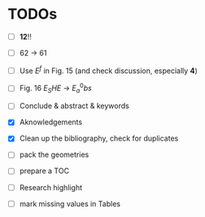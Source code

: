 # TODOs

- [ ] **12**!!
- [ ] 62 → 61
- [ ] Use $E^f$ in Fig. 15 (and check discussion, especially **4**)
- [ ] Fig. 16 $E_SHE$ → $E^0_abs$
- [ ] Conclude & abstract & keywords
- [x] Aknowledgements
- [x] Clean up the bibliography, check for duplicates

- [ ] pack the geometries
- [ ] prepare a TOC
- [ ] Research highlight
- [ ] mark missing values in Tables
